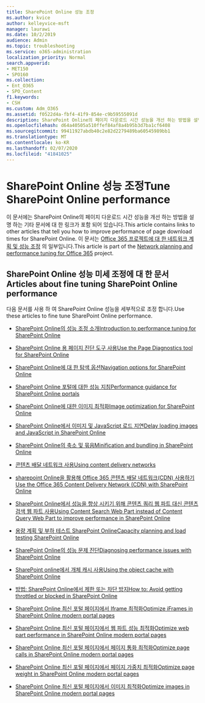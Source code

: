 ```yaml
---
title: SharePoint Online 성능 조정
ms.author: kvice
author: kelleyvice-msft
manager: laurawi
ms.date: 10/2/2019
audience: Admin
ms.topic: troubleshooting
ms.service: o365-administration
localization_priority: Normal
search.appverid:
- MET150
- SPO160
ms.collection:
- Ent_O365
- SPO_Content
f1.keywords:
- CSH
ms.custom: Adm_O365
ms.assetid: f0522d4a-fbf4-41f9-854e-c9b59555091d
description: SharePoint Online의 페이지 다운로드 시간 성능을 개선 하는 방법을 설명 하는 기타 문서에 대 한 링크가 포함 되어 있습니다.
ms.openlocfilehash: d64a40505a510ffef84af8a4b95b3d7ba1cf6408
ms.sourcegitcommit: 99411927abdb40c2e82d2279489ba60545989bb1
ms.translationtype: MT
ms.contentlocale: ko-KR
ms.lasthandoff: 02/07/2020
ms.locfileid: "41841025"
---
```

# <a name="tune-sharepoint-online-performance"></a><span data-ttu-id="5bf04-103">SharePoint Online 성능 조정</span><span class="sxs-lookup"><span data-stu-id="5bf04-103">Tune SharePoint Online performance</span></span>

<span data-ttu-id="5bf04-104">이 문서에는 SharePoint Online의 페이지 다운로드 시간 성능을 개선 하는 방법을 설명 하는 기타 문서에 대 한 링크가 포함 되어 있습니다.</span><span class="sxs-lookup"><span data-stu-id="5bf04-104">This article contains links to other articles that tell you how to improve performance of page download times for SharePoint Online.</span></span> <span data-ttu-id="5bf04-105">이 문서는 [Office 365 프로젝트에 대 한 네트워크 계획 및 성능 조정](https://aka.ms/tune) 의 일부입니다.</span><span class="sxs-lookup"><span data-stu-id="5bf04-105">This article is part of the [Network planning and performance tuning for Office 365](https://aka.ms/tune) project.</span></span>

## <a name="articles-about-fine-tuning-sharepoint-online-performance"></a><span data-ttu-id="5bf04-106">SharePoint Online 성능 미세 조정에 대 한 문서</span><span class="sxs-lookup"><span data-stu-id="5bf04-106">Articles about fine tuning SharePoint Online performance</span></span>

<span data-ttu-id="5bf04-107">다음 문서를 사용 하 여 SharePoint Online 성능을 세부적으로 조정 합니다.</span><span class="sxs-lookup"><span data-stu-id="5bf04-107">Use these articles to fine tune SharePoint Online performance.</span></span>
  
- [<span data-ttu-id="5bf04-108">SharePoint Online의 성능 조정 소개</span><span class="sxs-lookup"><span data-stu-id="5bf04-108">Introduction to performance tuning for SharePoint Online</span></span>](introduction-to-performance-tuning-for-sharepoint-online.md)

- [<span data-ttu-id="5bf04-109">SharePoint Online 용 페이지 진단 도구 사용</span><span class="sxs-lookup"><span data-stu-id="5bf04-109">Use the Page Diagnostics tool for SharePoint Online</span></span>](page-diagnostics-for-spo.md)

- [<span data-ttu-id="5bf04-110">SharePoint Online에 대 한 탐색 옵션</span><span class="sxs-lookup"><span data-stu-id="5bf04-110">Navigation options for SharePoint Online</span></span>](navigation-options-for-sharepoint-online.md)

- [<span data-ttu-id="5bf04-111">SharePoint Online 포털에 대한 성능 지침</span><span class="sxs-lookup"><span data-stu-id="5bf04-111">Performance guidance for SharePoint Online portals</span></span>](https://docs.microsoft.com/sharepoint/dev/solution-guidance/portal-performance)

- [<span data-ttu-id="5bf04-112">SharePoint Online에 대한 이미지 최적화</span><span class="sxs-lookup"><span data-stu-id="5bf04-112">Image optimization for SharePoint Online</span></span>](image-optimization-for-sharepoint-online.md)

- [<span data-ttu-id="5bf04-113">SharePoint Online에서 이미지 및 JavaScript 로드 지연</span><span class="sxs-lookup"><span data-stu-id="5bf04-113">Delay loading images and JavaScript in SharePoint Online</span></span>](delay-loading-images-and-javascript-in-sharepoint-online.md)

- [<span data-ttu-id="5bf04-114">SharePoint Online의 축소 및 묶음</span><span class="sxs-lookup"><span data-stu-id="5bf04-114">Minification and bundling in SharePoint Online</span></span>](minification-and-bundling-in-sharepoint-online.md)

- [<span data-ttu-id="5bf04-115">콘텐츠 배달 네트워크 사용</span><span class="sxs-lookup"><span data-stu-id="5bf04-115">Using content delivery networks</span></span>](using-content-delivery-networks-with-sharepoint-online.md)

- [<span data-ttu-id="5bf04-116">sharepoint Online을 활용해 Office 365 콘텐츠 배달 네트워크(CDN) 사용하기</span><span class="sxs-lookup"><span data-stu-id="5bf04-116">Use the Office 365 Content Delivery Network (CDN) with SharePoint Online</span></span>](use-office-365-cdn-with-spo.md)

- [<span data-ttu-id="5bf04-117">SharePoint Online에서 성능을 향상 시키기 위해 콘텐츠 쿼리 웹 파트 대신 콘텐츠 검색 웹 파트 사용</span><span class="sxs-lookup"><span data-stu-id="5bf04-117">Using Content Search Web Part instead of Content Query Web Part to improve performance in SharePoint Online</span></span>](using-content-search-web-part-instead-of-content-query-web-part-to-improve-perfo.md)

- [<span data-ttu-id="5bf04-118">용량 계획 및 부하 테스트 SharePoint Online</span><span class="sxs-lookup"><span data-stu-id="5bf04-118">Capacity planning and load testing SharePoint Online</span></span>](capacity-planning-and-load-testing-sharepoint-online.md)

- [<span data-ttu-id="5bf04-119">SharePoint Online의 성능 문제 진단</span><span class="sxs-lookup"><span data-stu-id="5bf04-119">Diagnosing performance issues with SharePoint Online</span></span>](diagnosing-performance-issues-with-sharepoint-online.md)

- [<span data-ttu-id="5bf04-120">SharePoint online에서 개체 캐시 사용</span><span class="sxs-lookup"><span data-stu-id="5bf04-120">Using the object cache with SharePoint Online</span></span>](using-the-object-cache-with-sharepoint-online.md)

- [<span data-ttu-id="5bf04-121">방법: SharePoint Online에서 제한 또는 차단 방지</span><span class="sxs-lookup"><span data-stu-id="5bf04-121">How to: Avoid getting throttled or blocked in SharePoint Online</span></span>](https://msdn.microsoft.com/library/office/dn889829.aspx)

- [<span data-ttu-id="5bf04-122">SharePoint Online 최신 포털 페이지에서 Iframe 최적화</span><span class="sxs-lookup"><span data-stu-id="5bf04-122">Optimize iFrames in SharePoint Online modern portal pages</span></span>](modern-iframe-optimization.md)

- [<span data-ttu-id="5bf04-123">SharePoint Online 최신 포털 페이지에서 웹 파트 성능 최적화</span><span class="sxs-lookup"><span data-stu-id="5bf04-123">Optimize web part performance in SharePoint Online modern portal pages</span></span>](modern-web-part-optimization.md)

- [<span data-ttu-id="5bf04-124">SharePoint Online 최신 포털 페이지에서 페이지 통화 최적화</span><span class="sxs-lookup"><span data-stu-id="5bf04-124">Optimize page calls in SharePoint Online modern portal pages</span></span>](modern-page-call-optimization.md)

- [<span data-ttu-id="5bf04-125">SharePoint Online 최신 포털 페이지에서 페이지 가중치 최적화</span><span class="sxs-lookup"><span data-stu-id="5bf04-125">Optimize page weight in SharePoint Online modern portal pages</span></span>](modern-page-weight-optimization.md)

- [<span data-ttu-id="5bf04-126">SharePoint Online 최신 포털 페이지에서 이미지 최적화</span><span class="sxs-lookup"><span data-stu-id="5bf04-126">Optimize images in SharePoint Online modern portal pages</span></span>](modern-image-optimization.md)
